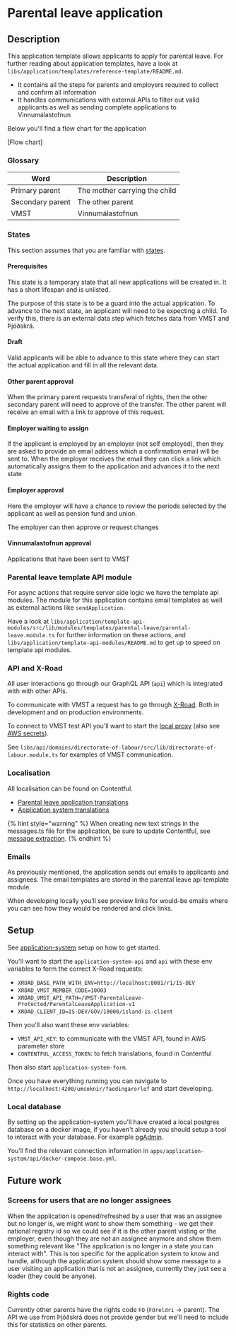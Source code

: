 # Parental leave application

## Description

This application template allows applicants to apply for parental leave. For further reading about application templates, have a look at `libs/application/templates/reference-template/README.md`.

- It contains all the steps for parents and employers required to collect and confirm all information
- It handles communications with external APIs to filter out valid applicants as well as sending complete applications to Vinnumálastofnun

Below you'll find a flow chart for the application

[Flow chart]

### Glossary

| Word             | Description                   |
| ---------------- | ----------------------------- |
| Primary parent   | The mother carrying the child |
| Secondary parent | The other parent              |
| VMST             | Vinnumálastofnun              |

### States

This section assumes that you are familiar with [states](https://docs.devland.is/libs/application/core#states).

#### Prerequisites

This state is a temporary state that all new applications will be created in. It has a short lifespan and is unlisted.

The purpose of this state is to be a guard into the actual application. To advance to the next state, an applicant will need to be expecting a child. To verify this, there is an external data step which fetches data from VMST and Þjóðskrá.

#### Draft

Valid applicants will be able to advance to this state where they can start the actual application and fill in all the relevant data.

#### Other parent approval

When the primary parent requests transferal of rights, then the other secondary parent will need to approve of the transfer. The other parent will receive an email with a link to approve of this request.

#### Employer waiting to assign

If the applicant is employed by an employer (not self employed), then they are asked to provide an email address which a confirmation email will be sent to. When the employer receives the email they can click a link which automatically assigns them to the application and advances it to the next state

#### Employer approval

Here the employer will have a chance to review the periods selected by the applicant as well as pension fund and union.

The employer can then approve or request changes

#### Vinnumalastofnun approval

Applications that have been sent to VMST

### Parental leave template API module

For async actions that require server side logic we have the template api modules. The module for this application contains email templates as well as external actions like `sendApplication`.

Have a look at `libs/application/template-api-modules/src/lib/modules/templates/parental-leave/parental-leave.module.ts` for further information on these actions, and `libs/application/template-api-modules/README.md` to get up to speed on template api modules.

### API and X-Road

All user interactions go through our GraphQL API (`api`) which is integrated with with other APIs.

To communicate with VMST a request has to go through [X-Road](https://docs.devland.is/technical-overview/x-road). Both in development and on production environments.

To connect to VMST test API you'll want to start the [local proxy](https://docs.devland.is/#running-proxy-against-development-service) (also see [AWS secrets](https://docs.devland.is/repository/aws-secrets#getting-started)).

See `libs/api/domains/directorate-of-labour/src/lib/directorate-of-labour.module.ts` for examples of VMST communication.

### Localisation

All localisation can be found on Contentful.

- [Parental leave application translations](https://app.contentful.com/spaces/8k0h54kbe6bj/entries/pl.application)
- [Application system translations](https://app.contentful.com/spaces/8k0h54kbe6bj/entries/application.system)

{% hint style="warning" %}
When creating new text strings in the messages.ts file for the application, be sure to update Contentful, see [message extraction](https://docs.devland.is/libs/localization#message-extraction).
{% endhint %}

### Emails

As previously mentioned, the application sends out emails to applicants and assignees. The email templates are stored in the parental leave api template module.

When developing locally you’ll see preview links for would-be emails where you can see how they would be rendered and click links.

## Setup

See [application-system](https://docs.devland.is/apps/application-system) setup on how to get started.

You'll want to start the `application-system-api` and `api` with these env variables to form the correct X-Road requests:

- `XROAD_BASE_PATH_WITH_ENV=http://localhost:8081/r1/IS-DEV`
- `XROAD_VMST_MEMBER_CODE=10003`
- `XROAD_VMST_API_PATH=/VMST-ParentalLeave-Protected/ParentalLeaveApplication-v1`
- `XROAD_CLIENT_ID=IS-DEV/GOV/10000/island-is-client`

Then you'll also want these env variables:

- `VMST_API_KEY`: to communicate with the VMST API, found in AWS parameter store
- `CONTENTFUL_ACCESS_TOKEN`: to fetch translations, found in Contentful

Then also start `application-system-form`.

Once you have everything running you can navigate to `http://localhost:4200/umsoknir/faedingarorlof` and start developing.

### Local database

By setting up the application-system you'll have created a local postgres database on a docker image, if you haven't already you should setup a tool to interact with your database. For example [pgAdmin](https://www.pgadmin.org/download/).

You’ll find the relevant connection information in `apps/application-system/api/docker-compose.base.yml`.

## Future work

### Screens for users that are no longer assignees

When the application is opened/refreshed by a user that was an assignee but no longer is, we might want to show them something - we get their national registry id so we could see if it is the other parent visting or the employer, even though they are not an assignee anymore and show them something relevant like "The application is no longer in a state you can interact with". This is too specific for the application system to know and handle, although the application system should show some message to a user visiting an application that is not an assignee, currently they just see a loader (they could be anyone).

### Rights code

Currently other parents have the rights code `FO` (`FOreldri` -> parent). The API we use from Þjóðskrá does not provide gender but we'll need to include this for statistics on other parents.

